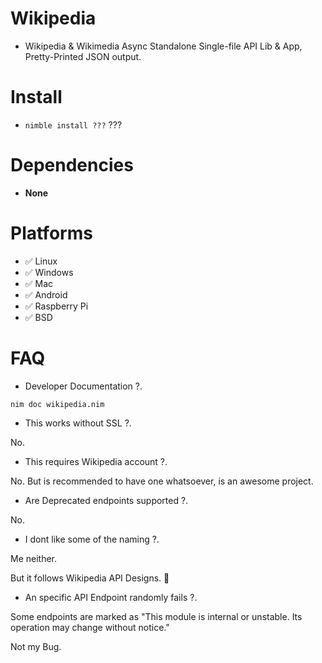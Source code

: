 # Wikipedia

- Wikipedia & Wikimedia Async Standalone Single-file API Lib & App, Pretty-Printed JSON output.


# Install

- `nimble install ???` ???


# Dependencies

- **None**


# Platforms

- ✅ Linux
- ✅ Windows
- ✅ Mac
- ✅ Android
- ✅ Raspberry Pi
- ✅ BSD


# FAQ

- Developer Documentation ?.

`nim doc wikipedia.nim`

- This works without SSL ?.

No.

- This requires Wikipedia account ?.

No. But is recommended to have one whatsoever, is an awesome project.

- Are Deprecated endpoints supported ?.

No.

- I dont like some of the naming ?.

Me neither.

But it follows Wikipedia API Designs. 🤷‍

- An specific API Endpoint randomly fails ?.

Some endpoints are marked as "This module is internal or unstable. Its operation may change without notice."

Not my Bug.
